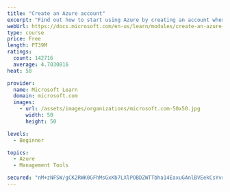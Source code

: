 ```yaml
---
title: "Create an Azure account"
excerpt: "Find out how to start using Azure by creating an account where you’ll see services and personal settings for identity, billing, and preferences."
webUrl: https://docs.microsoft.com/en-us/learn/modules/create-an-azure-account/
type: course
price: Free
length: PT39M
ratings:
  count: 142716
  average: 4.7030816
heat: 58

provider:
  name: Microsoft Learn
  domain: microsoft.com
  images:
    - url: /assets/images/organizations/microsoft.com-50x50.jpg
      width: 50
      height: 50

levels:
  - Beginner

topics:
  - Azure
  - Management Tools

secured: "nM+zNFSW/gCK2RWK0GFhMsGxKb7LXlPOBDZWTTbha14EaxuGAnlBVEekCsYvrupErY6HFeE9JxssJyjyfiyA+v6PFXmchNGxIFcUaylssambcBvKPnFt52qMKxe6z9Ywca4fX/4quAA7ecWD+OMvu27qWcJbTxb3lvp9XeHNY5nI7ECTuu9XpGuX7EVNgUrltqjhV//oJdNpTuys6d5oXDkArbWt4vb6ANL5qbKrEEwwM+OEVT1kJCgbIu2cBkaUChTATAGcp4f7qhputxlxyes1PhNg2zMZP2SC3N5JBENS34RBh/BC/SeOr3vTvHk5VbGGOnvvNt/NW5bX3bl6d1BOgbnqUL3uzNs3Vd+mZdP3zC3EJ0tabHDqadpkzJOunPojjiSnnx05Ddt7yGxmaNmRf2gPBksgyMmBA+tM709eOpx5z4ZcRbxJUO8MmpLR;0co7rs/i1/PcGxZYcEN8TA=="
---
```


